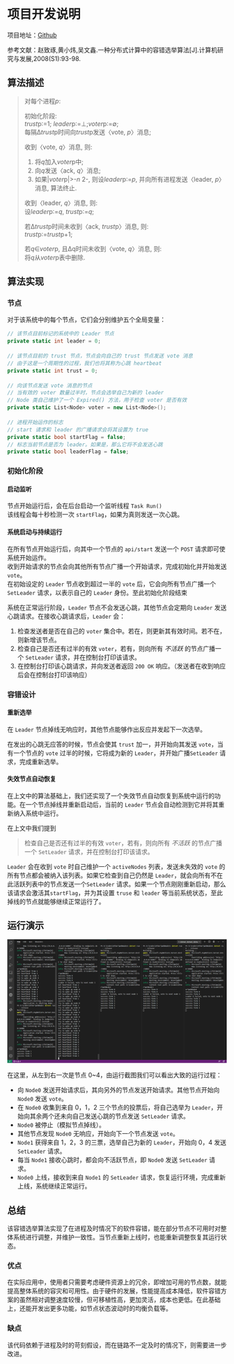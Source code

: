 # 项目开发说明

项目地址：[Github](https://github.com/PengDingkang/ElectionNode)

参考文献：赵致琢,黄小炜,吴文鑫.一种分布式计算中的容错选举算法[J].计算机研究与发展,2008(S1):93-98.



## 算法描述

>对每个进程*p*:  
> 
>初始化阶段:  
> *trust*p∶=1; *leader*p∶=⊥;*voter*p∶=∅;  
>每隔Δ*trust*p时间向*trust*p发送〈vote, *p*〉消息;
> 
>收到〈vote, *q*〉消息, 则:
> 
>1. 将*q*加入*voter*p中;
> 2. 向*q*发送〈ack, *q*〉消息;
>3. 如果|*voter*p|>-*n* 2-, 则设*leader*p∶=*p*, 并向所有进程发送〈leader, *p*〉消息, 算法终止.
> 
>收到〈leader, *q*〉消息, 则:  
> 设*leader*p∶=*q*, *trust*p∶=*q*;
>
> 若Δ*trust*p时间未收到〈ack, *trust*p〉消息, 则:  
>*trust*p∶=*trust*p+1;
> 
>若*q*∈*voter*p, 且Δq时间未收到〈vote, *q*〉消息, 则:  
> 将*q*从*voter*p表中删除.



## 算法实现

### 节点

对于该系统中的每个节点，它们会分别维护五个全局变量：

```C#
// 该节点目前标记的系统中的 Leader 节点
private static int leader = 0;

// 该节点目前的 trust 节点，节点会向自己的 trust 节点发送 vote 消息
// 由于这是一个周期性的过程，我们也将其称为心跳 heartbeat
private static int trust = 0; 

// 向该节点发送 vote 消息的节点
// 当有效的 voter 数量过半时，节点会选举自己为新的 leader
// Node 类自己维护了一个 Expired() 方法，用于检查 voter 是否有效
private static List<Node> voter = new List<Node>();

// 进程开始运作的标志
// start 请求和 leader 的广播请求会将其设置为 true
private static bool startFlag = false; 
// 标志当前节点是否为 leader。如果是，那么它将不会发送心跳
private static bool leaderFlag = false; 
```

### 初始化阶段

#### 启动监听

节点开始运行后，会在后台启动一个监听线程 `Task Run()`  
该线程会每十秒检测一次 `startFlag`，如果为真则发送一次心跳。

#### 系统启动与持续运行

在所有节点开始运行后，向其中一个节点的 `api/start` 发送一个 `POST` 请求即可使系统开始运作。  
收到开始请求的节点会向其他所有节点广播一个开始请求，完成初始化并开始发送 `vote`。  
在初始设定的 `Leader` 节点收到超过一半的 `vote` 后，它会向所有节点广播一个 `SetLeader` 请求，以表示自己的 `Leader` 身份。至此初始化阶段结束

系统在正常运行阶段，`Leader` 节点不会发送心跳，其他节点会定期向 `Leader` 发送心跳请求。在接收心跳请求后，`Leader` 会：

1. 检查发送者是否在自己的 `voter` 集合中。若在，则更新其有效时间。若不在，则新增该节点。
2. 检查自己是否还有过半的有效 `voter`，若有，则向所有 *不活跃* 的节点广播一个 `SetLeader` 请求，并在控制台打印该请求。
3. 在控制台打印该心跳请求，并向发送者返回 `200 OK` 响应。（发送者在收到响应后会在控制台打印该响应）

### 容错设计

#### 重新选举

在 `Leader` 节点掉线无响应时，其他节点能够作出反应并发起下一次选举。

在发出的心跳无应答的时候，节点会使其 `trust` 加一，并开始向其发送 `vote`，当有一个节点的 `vote` 过半的时候，它将成为新的 `Leader`，并开始广播`SetLeader` 请求，完成重新选举。

#### 失效节点自动恢复

在上文中的算法基础上，我们还实现了一个失效节点自动恢复到系统中运行的功能。在一个节点掉线并重新启动后，当前的 `Leader` 节点会自动检测到它并将其重新纳入系统中运行。

在上文中我们提到

> 检查自己是否还有过半的有效 `voter`，若有，则向所有 *不活跃* 的节点广播一个 `SetLeader` 请求，并在控制台打印该请求。

`Leader` 会在收到 `vote` 时自己维护一个 `activeNodes` 列表，发送未失效的  `vote` 的所有节点都会被纳入该列表。如果它检查到自己仍然是 `Leader`，就会向所有不在此活跃列表中的节点发送一个`SetLeader` 请求。如果一个节点刚刚重新启动，那么该请求会激活其`startFlag`，并为其设置 `truse` 和 `leader` 等当前系统状态，至此掉线的节点就能够继续正常运行了。



## 运行演示

![Example](%E9%A1%B9%E7%9B%AE%E5%BC%80%E5%8F%91%E8%AF%B4%E6%98%8E.assets/Screenshot%202021-01-07%20214551.png)

在这里，从左到右一次是节点 0~4，由运行截图我们可以看出大致的运行过程：

* 向 `Node0` 发送开始请求后，其向另外的节点发送开始请求。其他节点开始向 `Node0` 发送 `vote`。
* 在 `Node0` 收集到来自 0，1，2 三个节点的投票后，将自己选举为 `Leader`，开始向其余两个还未向自己发送心跳的节点发送 `SetLeader` 请求。
* `Node0` 被停止（模拟节点掉线）。
* 其他节点发现 `Node0` 无响应，开始向下一个节点发送 `vote`。
* `Node1` 获得来自 1，2，3 的三票，选举自己为新的 `Leader`，开始向 0，4 发送 `SetLeader` 请求。
* 每当 `Node1` 接收心跳时，都会向不活跃节点，即 `Node0` 发送 `SetLeader` 请求。
* `Node0` 上线，接收到来自 `Node1` 的 `SetLeader` 请求，恢复运行环境，完成重新上线，系统继续正常运行。



## 总结

该容错选举算法实现了在进程及时情况下的软件容错，能在部分节点不可用时对整体系统进行调整，并维护一致性。当节点重新上线时，也能重新调整恢复其运行状态。

### 优点

在实际应用中，使用者只需要考虑硬件资源上的冗余，即增加可用的节点数，就能提高整体系统的容灾和可用性。由于硬件的发展，性能提高成本降低，软件容错方案的虽然相对调整速度较慢，但可移植性高，更加灵活，成本也更低。在此基础上，还能开发出更多功能，如节点状态波动时的均衡负载等。

### 缺点

该代码依赖于进程及时的苛刻假设，而在链路不一定及时的情况下，则需要进一步改进。
